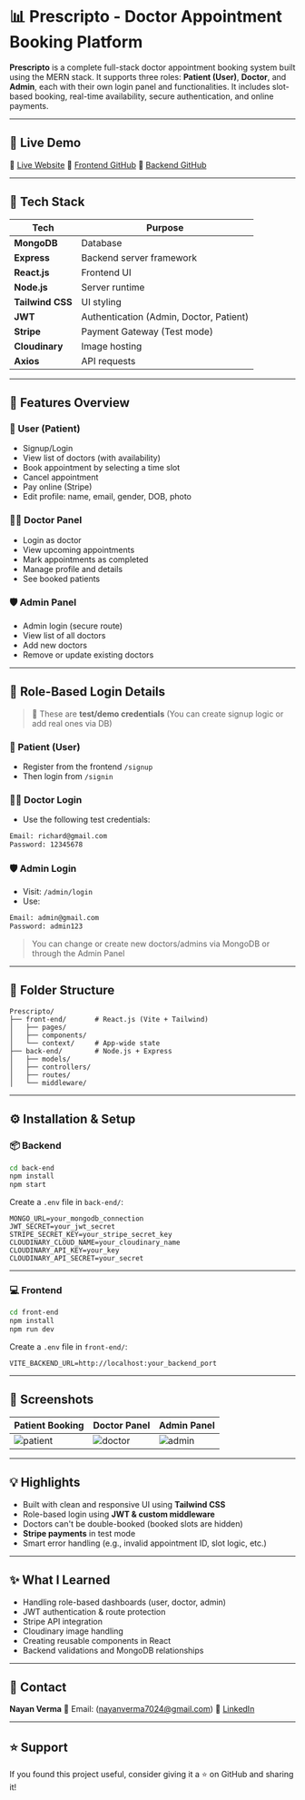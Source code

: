 # 📊 Prescripto - Doctor Appointment Booking Platform

**Prescripto** is a complete full-stack doctor appointment booking system built using the MERN stack. It supports three roles: **Patient (User)**, **Doctor**, and **Admin**, each with their own login panel and functionalities. It includes slot-based booking, real-time availability, secure authentication, and online payments.

---

## 🚀 Live Demo

🔗 [Live Website](https://your-live-link.com)
📂 [Frontend GitHub](https://github.com/yourusername/prescripto-frontend)
📂 [Backend GitHub](https://github.com/yourusername/prescripto-backend)

---

## 🧹 Tech Stack

| Tech             | Purpose                                 |
| ---------------- | --------------------------------------- |
| **MongoDB**      | Database                                |
| **Express**      | Backend server framework                |
| **React.js**     | Frontend UI                             |
| **Node.js**      | Server runtime                          |
| **Tailwind CSS** | UI styling                              |
| **JWT**          | Authentication (Admin, Doctor, Patient) |
| **Stripe**       | Payment Gateway (Test mode)             |
| **Cloudinary**   | Image hosting                           |
| **Axios**        | API requests                            |

---

## 🧐 Features Overview

### 👤 User (Patient)

* Signup/Login
* View list of doctors (with availability)
* Book appointment by selecting a time slot
* Cancel appointment
* Pay online (Stripe)
* Edit profile: name, email, gender, DOB, photo

### 🧑‍⚕️ Doctor Panel

* Login as doctor
* View upcoming appointments
* Mark appointments as completed
* Manage profile and details
* See booked patients

### 🛡️ Admin Panel

* Admin login (secure route)
* View list of all doctors
* Add new doctors
* Remove or update existing doctors

---

## 🔐 Role-Based Login Details

> 🛑 These are **test/demo credentials** (You can create signup logic or add real ones via DB)

### 🧟 Patient (User)

* Register from the frontend `/signup`
* Then login from `/signin`

### 👨‍⚕️ Doctor Login

* Use the following test credentials:

```bash
Email: richard@gmail.com
Password: 12345678
```

### 🛡️ Admin Login

* Visit: `/admin/login`
* Use:

```bash
Email: admin@gmail.com
Password: admin123
```

> You can change or create new doctors/admins via MongoDB or through the Admin Panel

---

## 📁 Folder Structure

```
Prescripto/
├── front-end/       # React.js (Vite + Tailwind)
│   ├── pages/
│   ├── components/
│   └── context/     # App-wide state
├── back-end/        # Node.js + Express
│   ├── models/
│   ├── controllers/
│   ├── routes/
│   └── middleware/
```

---

## ⚙️ Installation & Setup

### 📦 Backend

```bash
cd back-end
npm install
npm start
```

Create a `.env` file in `back-end/`:

```
MONGO_URL=your_mongodb_connection
JWT_SECRET=your_jwt_secret
STRIPE_SECRET_KEY=your_stripe_secret_key
CLOUDINARY_CLOUD_NAME=your_cloudinary_name
CLOUDINARY_API_KEY=your_key
CLOUDINARY_API_SECRET=your_secret
```

---

### 💻 Frontend

```bash
cd front-end
npm install
npm run dev
```

Create a `.env` file in `front-end/`:

```
VITE_BACKEND_URL=http://localhost:your_backend_port
```

---

## 📸 Screenshots

| Patient Booking                       | Doctor Panel                        | Admin Panel                       |
| ------------------------------------- | ----------------------------------- | --------------------------------- |
| ![patient](./screenshots/patient.png) | ![doctor](./screenshots/doctor.png) | ![admin](./screenshots/admin.png) |

---

## 💡 Highlights

* Built with clean and responsive UI using **Tailwind CSS**
* Role-based login using **JWT & custom middleware**
* Doctors can't be double-booked (booked slots are hidden)
* **Stripe payments** in test mode
* Smart error handling (e.g., invalid appointment ID, slot logic, etc.)

---

## ✨ What I Learned

* Handling role-based dashboards (user, doctor, admin)
* JWT authentication & route protection
* Stripe API integration
* Cloudinary image handling
* Creating reusable components in React
* Backend validations and MongoDB relationships

---

## 📢 Contact

**Nayan Verma**
📧 Email: (nayanverma7024@gmail.com)
🔗 [LinkedIn](https://www.linkedin.com/in/nayan-verma-b671b8252/)

---

## ⭐ Support

If you found this project useful, consider giving it a ⭐ on GitHub and sharing it!
